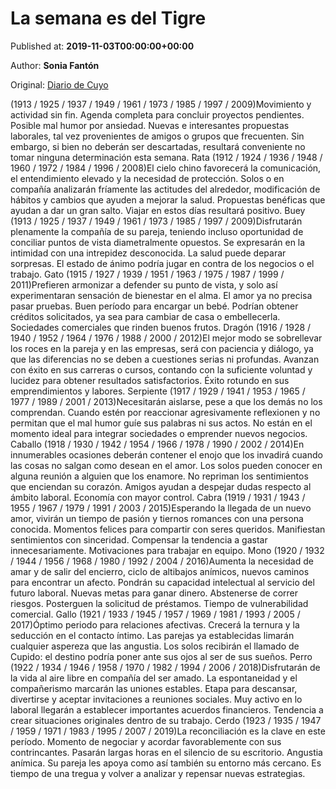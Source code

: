 
# La semana es del Tigre

Published at: **2019-11-03T00:00:00+00:00**

Author: **Sonia Fantón**

Original: [Diario de Cuyo](https://www.diariodecuyo.com.ar/suplementos/La-semana-es-del-Tigre-20191103-0032.html)

(1913 / 1925 / 1937 / 1949 / 1961 / 1973 / 1985 / 1997 / 2009)Movimiento y actividad sin fin. Agenda completa para concluir proyectos pendientes. Posible mal humor por ansiedad. Nuevas e interesantes propuestas laborales, tal vez provenientes de amigos o grupos que frecuenten. Sin embargo, si bien no deberán ser descartadas, resultará conveniente no tomar ninguna determinación esta semana.
Rata (1912 / 1924 / 1936 / 1948 / 1960 / 1972 / 1984 / 1996 / 2008)El cielo chino favorecerá la comunicación, el entendimiento elevado y la necesidad de protección. Solos o en compañía analizarán fríamente las actitudes del alrededor, modificación de hábitos y cambios que ayuden a mejorar la salud. Propuestas benéficas que ayudan a dar un gran salto. Viajar en estos días resultará positivo.
Buey (1913 / 1925 / 1937 / 1949 / 1961 / 1973 / 1985 / 1997 / 2009)Disfrutarán plenamente la compañía de su pareja, teniendo incluso oportunidad de conciliar puntos de vista diametralmente opuestos. Se expresarán en la intimidad con una intrepidez desconocida. La salud puede deparar sorpresas. El estado de ánimo podría jugar en contra de los negocios o el trabajo.
Gato (1915 / 1927 / 1939 / 1951 / 1963 / 1975 / 1987 / 1999 / 2011)Prefieren armonizar a defender su punto de vista, y solo así experimentaran sensación de bienestar en el alma. El amor ya no precisa pasar pruebas. Buen período para encargar un bebé. Podrían obtener créditos solicitados, ya sea para cambiar de casa o embellecerla. Sociedades comerciales que rinden buenos frutos.
Dragón (1916 / 1928 / 1940 / 1952 / 1964 / 1976 / 1988 / 2000 / 2012)El mejor modo se sobrellevar los roces en la pareja y en las empresas, será con paciencia y diálogo, ya que las diferencias no se deben a cuestiones serias ni profundas. Avanzan con éxito en sus carreras o cursos, contando con la suficiente voluntad y lucidez para obtener resultados satisfactorios. Éxito rotundo en sus emprendimientos y labores.
Serpiente (1917 / 1929 / 1941 / 1953 / 1965 / 1977 / 1989 / 2001 / 2013)Necesitarán aislarse, pese a que los demás no los comprendan. Cuando estén por reaccionar agresivamente reflexionen y no permitan que el mal humor guíe sus palabras ni sus actos. No están en el momento ideal para integrar sociedades o emprender nuevos negocios. 
Caballo (1918 / 1930 / 1942 / 1954 / 1966 / 1978 / 1990 / 2002 / 2014)En innumerables ocasiones deberán contener el enojo que los invadirá cuando las cosas no salgan como desean en el amor. Los solos pueden conocer en alguna reunión a alguien que los enamore. No repriman los sentimientos que enciendan su corazón. Amigos ayudan a despejar dudas respecto al ámbito laboral. Economía con mayor control.
Cabra (1919 / 1931 / 1943 / 1955 / 1967 / 1979 / 1991 / 2003 / 2015)Esperando la llegada de un nuevo amor, vivirán un tiempo de pasión y tiernos romances con una persona conocida. Momentos felices para compartir con seres queridos. Manifiestan sentimientos con sinceridad. Compensar la tendencia a gastar innecesariamente. Motivaciones para trabajar en equipo.
Mono (1920 / 1932 / 1944 / 1956 / 1968 / 1980 / 1992 / 2004 / 2016)Aumenta la necesidad de amar y de salir del encierro, ciclo de altibajos anímicos, nuevos caminos para encontrar un afecto. Pondrán su capacidad intelectual al servicio del futuro laboral. Nuevas metas para ganar dinero. Abstenerse de correr riesgos. Posterguen la solicitud de préstamos. Tiempo de vulnerabilidad comercial.
Gallo (1921 / 1933 / 1945 / 1957 / 1969 / 1981 / 1993 / 2005 / 2017)Óptimo periodo para relaciones afectivas. Crecerá la ternura y la seducción en el contacto íntimo. Las parejas ya establecidas limarán cualquier aspereza que las angustia. Los solos recibirán el llamado de Cupido: el destino podría poner ante sus ojos al ser de sus sueños.
Perro (1922 / 1934 / 1946 / 1958 / 1970 / 1982 / 1994 / 2006 / 2018)Disfrutarán de la vida al aire libre en compañía del ser amado. La espontaneidad y el compañerismo marcarán las uniones estables. Etapa para descansar, divertirse y aceptar invitaciones a reuniones sociales. Muy activo en lo laboral llegarán a establecer importantes acuerdos financieros. Tendencia a crear situaciones originales dentro de su trabajo.
Cerdo (1923 / 1935 / 1947 / 1959 / 1971 / 1983 / 1995 / 2007 / 2019)La reconciliación es la clave en este período. Momento de negociar y acordar favorablemente con sus contrincantes. Pasarán largas horas en el silencio de su escritorio. Angustia anímica. Su pareja les apoya como así también su entorno más cercano. Es tiempo de una tregua y volver a analizar y repensar nuevas estrategias. 
